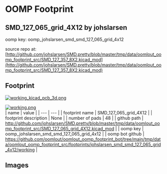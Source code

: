 # OOMP Footprint  
## SMD_127_065_grid_4X12  by johslarsen  
  
oomp key: oomp_johslarsen_smd_smd_127_065_grid_4x12  
  
source repo at: [http://github.com/johslarsen/SMD.pretty/blob/master/tmp/data/oomlout_oomp_footprint_src/SMD_127_357_8X2.kicad_mod](http://github.com/johslarsen/SMD.pretty/blob/master/tmp/data/oomlout_oomp_footprint_src/SMD_127_357_8X2.kicad_mod)  
## Footprint  
  
[![working_kicad_pcb_3d.png](working_kicad_pcb_3d_600.png)](working_kicad_pcb_3d.png)  
  
[![working.png](working_600.png)](working.png)  
| name | value | 
| --- | --- | 
| footprint name | SMD_127_065_grid_4X12 | 
| footprint description | None | 
| number of pads | 48 | 
| github path | http://github.com/johslarsen/SMD.pretty/blob/master/tmp/data/oomlout_oomp_footprint_src/SMD_127_065_grid_4X12.kicad_mod | 
| oomp key | oomp_johslarsen_smd_smd_127_065_grid_4x12 | 
| oomp bot github | https://github.com/oomlout/oomlout_oomp_footprint_bot/tree/main/tmp/data/oomlout_oomp_footprint_src/footprints/johslarsen_smd_smd_127_065_grid_4x12/working | 
## Images  
